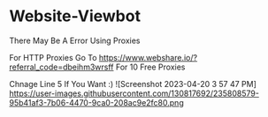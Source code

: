 # Website-Viewbot

There May Be A Error Using Proxies

For HTTP Proxies Go To https://www.webshare.io/?referral_code=dbeihm3wrsff For 10 Free Proxies

Chnage Line 5 If You Want :)
![Screenshot 2023-04-20 3 57 47 PM] https://user-images.githubusercontent.com/130817692/235808579-95b41af3-7b06-4470-9ca0-208ac9e2fc80.png
